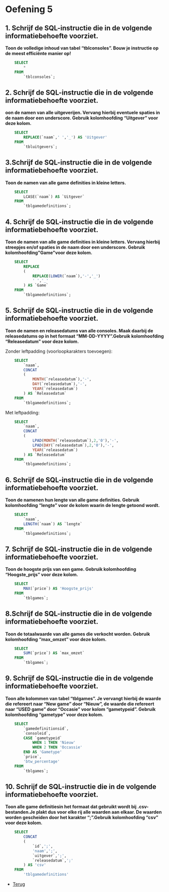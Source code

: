 # Oefening 5

## 1. Schrijf de SQL-instructie die in de volgende informatiebehoefte voorziet.

**Toon de volledige inhoud van tabel “tblconsoles”. Bouw je instructie op de meest efficiënte manier op!**

```sql
    SELECT
        *
    FROM
        `tblconsoles`;
```

## 2. Schrijf de SQL-instructie die in de volgende informatiebehoefte voorziet.

**oon de namen van alle uitgeverijen. Vervang hierbij eventuele spaties in de naam door een underscore. Gebruik kolomhoofding “Uitgever” voor deze kolom.**

```sql
    SELECT
        REPLACE(`naam`,' ','_') AS 'Uitgever'
    FROM
        `tbluitgevers`;
```

## 3.Schrijf de SQL-instructie die in de volgende informatiebehoefte voorziet.

**Toon de namen van alle game definities in kleine letters.**

```sql
    SELECT
        LCASE(`naam`) AS `Uitgever`
    FROM
        `tblgamedefinitions`;
```

## 4. Schrijf de SQL-instructie die in de volgende informatiebehoefte voorziet.

**Toon de namen van alle game definities in kleine letters. Vervang hierbij streepjes en/of spaties in de naam door een underscore. Gebruik kolomhoofding"Game"voor deze kolom.**

```sql
    SELECT
        REPLACE
        (
            REPLACE(LOWER(`naam`),'-','_')
            ' ','_'
        ) AS `Game`
    FROM
        `tblgamedefinitions`;
```

## 5. Schrijf de SQL-instructie die in de volgende informatiebehoefte voorziet.

**Toon de namen en releasedatums  van alle consoles. Maak daarbij de releasedatums op in het formaat “MM-DD-YYYY”.Gebruik kolomhoofding “Releasedatum” voor deze kolom.**

Zonder leftpadding (voorloopkarakters toevoegen):

```sql
    SELECT
        `naam`,
        CONCAT
        (
            MONTH(`releasedatum`),'-',
            DAY(`releasedatum`),'-',
            YEAR(`releasedatum`)
        ) AS `Releasedatum`
    FROM
        `tblgamedefinitions`;
```

Met leftpadding:

```sql
    SELECT
        `naam`,
        CONCAT
        (
            LPAD(MONTH(`releasedatum`),2,'0'),'-',
            LPAD(DAY(`releasedatum`),2,'0'),'-',
            YEAR(`releasedatum`)
        ) AS `Releasedatum`
    FROM
        `tblgamedefinitions`;
```

## 6. Schrijf de SQL-instructie die in de volgende informatiebehoefte voorziet.

**Toon de namenen hun lengte van alle game definities. Gebruik kolomhoofding “lengte” voor de kolom waarin de lengte getoond wordt.**

```sql
    SELECT
        `naam`,
        LENGTH(`naam`) AS `lengte`
    FROM
        `tblgamedefinitions`;
```

## 7. Schrijf de SQL-instructie die in de volgende informatiebehoefte voorziet.

**Toon de hoogste prijs van een game. Gebruik kolomhoofding “Hoogste_prijs” voor deze kolom.**

```sql
    SELECT
        MAX(`price`) AS 'Hoogste_prijs'
    FROM
        `tblgames`;
```

## 8.Schrijf de SQL-instructie die in de volgende informatiebehoefte voorziet.

**Toon de totaalwaarde van alle games die verkocht worden. Gebruik kolomhoofding “max_omzet” voor deze kolom.**

```sql
    SELECT
        SUM(`price`) AS `max_omzet`
    FROM
        `tblgames`;
```

## 9. Schrijf de SQL-instructie die in de volgende informatiebehoefte voorziet.

**Toon alle kolommen van tabel “tblgames”. Je vervangt hierbij de waarde die refereert naar “New game” door “Nieuw”, de waarde die refereert naar “USED game” door “Occasie” voor kolom “gametypeid”. Gebruik kolomhoofding “gametype” voor deze kolom.**

```sql
    SELECT
        `gamedefinitionsid`,
        `consoleid`,
        CASE `gametypeid`
            WHEN 1 THEN 'Nieuw'
            WHEN 2 THEN 'Occassie'
        END AS 'Gametype'
        `price`,
        'btw_percentage'
    FROM
        `tblgames`;

```

## 10. Schrijf de SQL-instructie die in de volgende informatiebehoefte voorziet.

**Toon alle game definitiesin het formaat dat gebruikt wordt bij .csv-bestanden.Je plakt dus voor elke rij alle waarden aan elkaar. De waarden worden gescheiden door het karakter “;”.Gebruik kolomhoofding “csv” voor deze kolom.**

```sql
    SELECT
        CONCAT
        (
            `id`,';',
            'naam',';',
            `uitgever`,';',
            `releasedatum`,';'
        ) AS 'csv'
    FROM
        'tblgamedefinitions'
```

- [Terug](/Index/Oefeningen-Databases/Deel4.md)